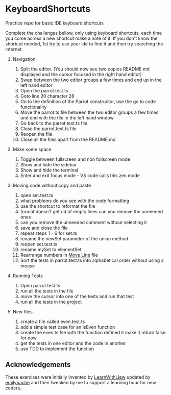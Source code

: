 # KeyboardShortcuts

Practice repo for basic IDE keyboard shortcuts

Complete the challenges bellow, only using keyboard shortcuts, each time you come across a new shortcut make a note of
it. If you don't know the shortcut needed, 1st try to use your ide to find it and then try searching the internet.

1. Navigation
    1. Split the editor. (You should now see two copies README.md displayed and the cursor focused in the right hand
       editor)
    2. Swap between the two editor groups a few times and end up in the left hand editor
    3. Open the parrot.test.ts
    4. Goto line 20 character 28
    5. Go to the definition of the Parrot constructor,  use the go to code functionality
    6. Move the parrot.ts file between the two editor groups a few times and end with the file in the left hand window
    7. Go back to the parrot.test.ts file
    8. Close the parrot.test.ts file
    9. Reopen the file
    10. Close all the files apart from the README.md

2. Make some space
    1. Toggle between fullscreen and non fullscreen mode
    2. Show and hide the sidebar
    3. Show and hide the terminal
    4. Enter and exit focus mode - VS code calls this zen mode

3. Moving code without copy and paste
    1. open set.test.ts
    2. what problems do you see with the code formatting
    3. use the shortcut to reformat the file
    4. format doesn't get rid of empty lines can you remove the unneeded ones
    5. can you remove the unneeded comment without selecting it
    6. save and close the file
    7. repeat steps 1 - 6 for set.ts
    8. rename the newSet parameter of the union method
    9. reopen set.test.ts
    10. rename mySet to elementSet
    11. Rearrange numbers in [Move Line](MoveLine.md) file
    12. Sort the tests in parrot.test.ts into alphabetical order without using a mouse

4. Running Tests
    1. Open parrot.test.ts
    2. run all the tests in the file
    3. move the cursor into one of the tests and run that test
    4. run all the tests in the project

5. New files
    1. create a file called even.test.ts
    2. add a simple test case for an isEven function
    3. create the even.ts file with the function defined it make it return false for now
    4. get the tests in one editor and the code in another
    5. use TDD to implement the function

## Acknowledgements

These exercises were initially invented by [LearnWithLlew](https://github.com/LearnWithLlew/KeyboardShortcutKatas.Net)
updated by [emilybache](https://github.com/emilybache/KeyboardShortcutKatas.Net) and then tweaked by me to support a
learning hour for new coders.
